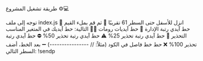 طريقة تشغيل المشروع ⚙️💻

توجه إلى ملف index.js 📁
انزل للأسفل حتى السطر 61 تقريبًا 🔽
ثم قم بملء القيم التالية:
حط آيديك في المتغير المناسب 👤🆔
حط آيدي رتبة الإدارة 👑
حط آيديات رومات التحذير 📢
حط آيدي رتبة تحذير 25% ⚠️
حط آيدي رتبة تحذير 50% ⛔
حط آيدي رتبة تحذير 100% ❌
حط خط فاصل في الكود (مثلاً: // ----------------) ➖
بعد الخط، أضف السطر التالي:
!sendp
